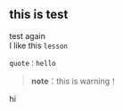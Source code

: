 ## this is test
test again <br>
I like this ``lesson``
```
quote：hello
```

> __note__：this is warning！


hi